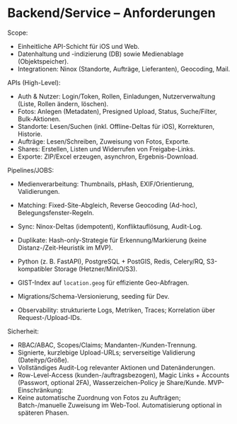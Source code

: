 # Backend/Service – Anforderungen

Scope:
- Einheitliche API-Schicht für iOS und Web.
- Datenhaltung und -indizierung (DB) sowie Medienablage (Objektspeicher).
- Integrationen: Ninox (Standorte, Aufträge, Lieferanten), Geocoding, Mail.

APIs (High-Level):
- Auth & Nutzer: Login/Token, Rollen, Einladungen, Nutzerverwaltung (Liste, Rollen ändern, löschen).
- Fotos: Anlegen (Metadaten), Presigned Upload, Status, Suche/Filter, Bulk-Aktionen.
- Standorte: Lesen/Suchen (inkl. Offline-Deltas für iOS), Korrekturen, Historie.
- Aufträge: Lesen/Schreiben, Zuweisung von Fotos, Exporte.
- Shares: Erstellen, Listen und Widerrufen von Freigabe-Links.
- Exporte: ZIP/Excel erzeugen, asynchron, Ergebnis-Download.

Pipelines/JOBS:
- Medienverarbeitung: Thumbnails, pHash, EXIF/Orientierung, Validierungen.
- Matching: Fixed-Site-Abgleich, Reverse Geocoding (Ad-hoc), Belegungsfenster-Regeln.
- Sync: Ninox-Deltas (idempotent), Konfliktauflösung, Audit-Log.
- Duplikate: Hash-only-Strategie für Erkennung/Markierung (keine Distanz-/Zeit-Heuristik im MVP).

- Python (z. B. FastAPI), PostgreSQL + PostGIS, Redis, Celery/RQ, S3-kompatibler Storage (Hetzner/MinIO/S3).
- GIST-Index auf `location.geog` für effiziente Geo-Abfragen.
- Migrations/Schema-Versionierung, seeding für Dev.
- Observability: strukturierte Logs, Metriken, Traces; Korrelation über Request-/Upload-IDs.

Sicherheit:
- RBAC/ABAC, Scopes/Claims; Mandanten-/Kunden-Trennung.
- Signierte, kurzlebige Upload-URLs; serverseitige Validierung (Dateityp/Größe).
- Vollständiges Audit-Log relevanter Aktionen und Datenänderungen.
 - Row-Level-Access (kunden-/auftragsbezogen), Magic Links + Accounts (Passwort, optional 2FA), Wasserzeichen-Policy je Share/Kunde.
MVP-Einschränkung:
- Keine automatische Zuordnung von Fotos zu Aufträgen; Batch-/manuelle Zuweisung im Web-Tool. Automatisierung optional in späteren Phasen.
